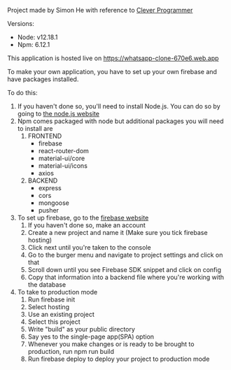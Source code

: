 Project made by Simon He with reference to [Clever Programmer](https://www.youtube.com/watch?v=gzdQDxzW2Tw&t=956s&ab_channel=CleverProgrammer "Whatsapp MERN clone link")

Versions:

- Node: v12.18.1
- Npm: 6.12.1

This application is hosted live on https://whatsapp-clone-670e6.web.app

To make your own application, you have to set up your own firebase and have packages installed.

To do this:

1. If you haven't done so, you'll need to install Node.js. You can do so by going to [the node.js website](https://nodejs.org/en/ "Node js website")
2. Npm comes packaged with node but additional packages you will need to install are
   1. FRONTEND
      - firebase
      - react-router-dom
      - material-ui/core
      - material-ui/icons
      - axios
   2. BACKEND
      - express
      - cors
      - mongoose
      - pusher
3. To set up firebase, go to the [firebase website](https://firebase.google.com/)
   1. If you haven't done so, make an account
   2. Create a new project and name it (Make sure you tick firebase hosting)
   3. Click next until you're taken to the console
   4. Go to the burger menu and navigate to project settings and click on that
   5. Scroll down until you see Firebase SDK snippet and click on config
   6. Copy that information into a backend file where you're working with the database
4. To take to production mode
   1. Run firebase init
   2. Select hosting
   3. Use an existing project
   4. Select this project
   5. Write "build" as your public directory
   6. Say yes to the single-page app(SPA) option
   7. Whenever you make changes or is ready to be brought to production, run npm run build
   8. Run firebase deploy to deploy your project to production mode
